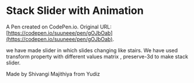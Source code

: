 # Stack Slider with Animation

A Pen created on CodePen.io. Original URL: [https://codepen.io/suuneee/pen/gOJbOab](https://codepen.io/suuneee/pen/gOJbOab).

we have made slider in which slides changing like stairs. We have used transform property with different values matrix , preserve-3d to make stack slider.

Made by Shivangi Majithiya from Yudiz